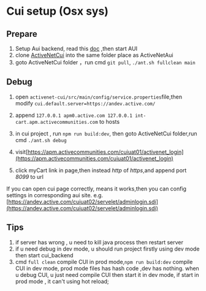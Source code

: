 # Cui setup (Osx sys)

## Prepare

1. Setup Aui backend, read this [doc](./auibackend_setup.md) ,then start AUI
2. clone [ActiveNetCui](git@gitlab.dev.activenetwork.com:ActiveNet/activenet-cui.git) into the same folder place as ActiveNetAui
3. goto ActiveNetCui folder ，run cmd `git pull`, `./ant.sh fullclean main`

## Debug

1. open `activenet-cui/src/main/config/service.properties`file,then modify `cui.default.server=https://andev.active.com/`

2. append `127.0.0.1 apm0.active.com 127.0.0.1 int-cart.apm.activecommunities.com` to hosts

3. in cui project , run `npm run build:dev`, then goto ActiveNetCui folder,run cmd `./ant.sh debug`

4. visit[https://apm.activecommunities.com/cuiuat01/activenet_login](https://apm.activecommunities.com/cuiuat01/activenet_login)

5. click myCart link in page,then instead *http* of *https*,and append port *8099* to url

If you can open cui page correctly, means it works,then you can config settings in corresponding aui site.
e.g.[https://andev.active.com/cuiuat02/servelet/adminlogin.sdi](https://andev.active.com/cuiuat02/servelet/adminlogin.sdi)

## Tips

1. if server has wrong , u need to kill java process then restart server
2. if u need debug in dev mode, u should run project firstly using dev mode then start cui_backend
3. cmd `full clean` compile CUI in prod mode,`npm run build:dev` compile CUI in dev mode, prod mode files has hash code ,dev has nothing. when u debug CUI, u just need compile CUI then start it in dev mode, if start in prod mode , it can't using hot reload;